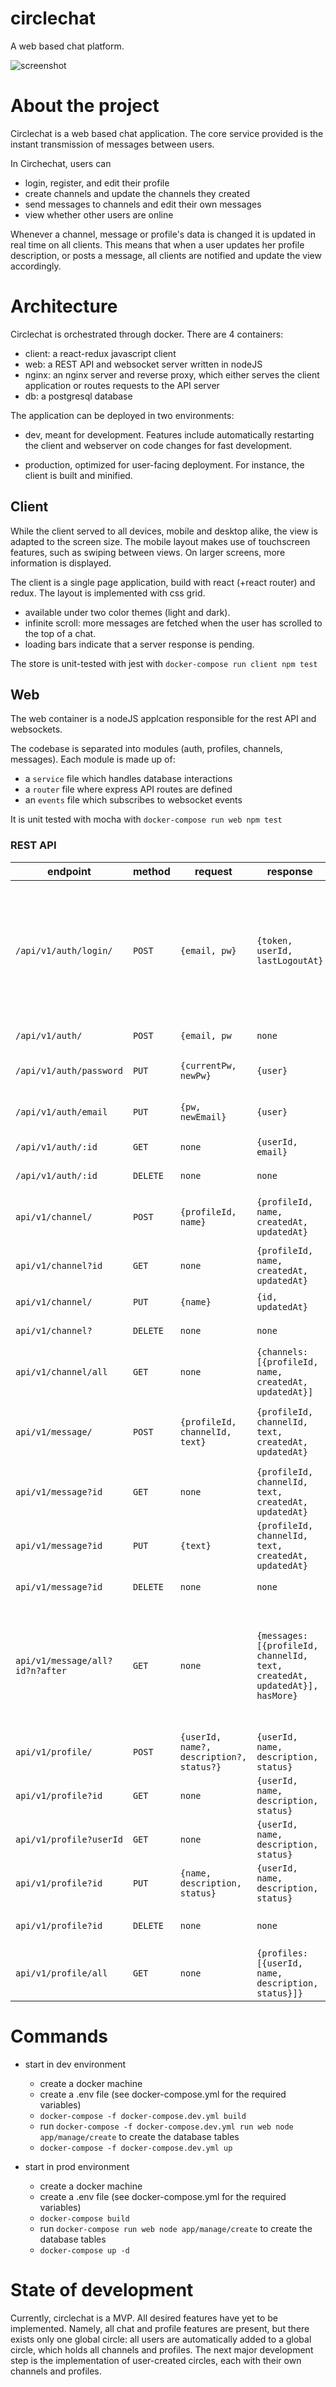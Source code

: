 # circlechat
A web based chat platform.

![screenshot](https://raw.githubusercontent.com/thk2b/circlechat/master/media/screenshot.png)

# About the project

Circlechat is a web based chat application. The core service provided is the instant transmission of messages between users.

In Circhechat, users can
- login, register, and edit their profile
- create channels and update the channels they created
- send messages to channels and edit their own messages
- view whether other users are online

Whenever a channel, message or profile's data is changed it is updated in real time on all clients. This means that when a user updates her profile description, or posts a message, all clients are notified and update the view accordingly.

# Architecture

Circlechat is orchestrated through docker. There are 4 containers: 
- client: a react-redux javascript client
- web: a REST API and websocket server written in nodeJS
- nginx: an nginx server and reverse proxy, which either serves the client application or routes requests to the API server
- db: a postgresql database

The application can be deployed in two environments:

- dev, meant for development. Features include automatically restarting the client and webserver on code changes for fast development.
  
- production, optimized for user-facing deployment. For instance, the client is built and minified.
  
## Client

While the client served to all devices, mobile and desktop alike, the view is adapted to the screen size. The mobile layout makes use of touchscreen features, such as swiping between views. On larger screens, more information is displayed.

The client is a single page application, build with react (+react router) and redux. The layout is implemented with css grid.

- available under two color themes (light and dark).
- infinite scroll: more messages are fetched when the user has scrolled to the top of a chat.
- loading bars indicate that a server response is pending.

The store is unit-tested with jest with `docker-compose run client npm test`

## Web

The web container is a nodeJS applcation responsible for the rest API and websockets.

The codebase is separated into modules (auth, profiles, channels, messages). Each module is made up of:

- a `service` file which handles database interactions
- a `router` file where express API routes are defined
- an `events` file which subscribes to websocket events

It is unit tested with mocha with `docker-compose run web npm test`

### REST API

|endpoint|method|request|response|description|
|-|-|-|-|-|
|`/api/v1/auth/login/`|`POST`|`{email, pw}`|`{token, userId, lastLogoutAt}`|login with userId or email. The response includes a JWT token to be sent back with every subsequent request|
|`/api/v1/auth/`|`POST`|`{email, pw`|`none`|register a new user|
|`/api/v1/auth/password`|`PUT`|`{currentPw, newPw}`|`{user}`|update a user's password|
|`/api/v1/auth/email`|`PUT`|`{pw, newEmail}`|`{user}`|update a user's email|
|`/api/v1/auth/:id`|`GET`|`none`|`{userId, email}`|get a user's information|
|`/api/v1/auth/:id`|`DELETE`|`none`|`none`|delete a user|
|`api/v1/channel/`|`POST`|`{profileId, name}`|`{profileId, name, createdAt, updatedAt}`|create a channel for profile with id|
|`api/v1/channel?id`|`GET`|`none`|`{profileId, name, createdAt, updatedAt}`|get a channel's information|
|`api/v1/channel/`|`PUT`|`{name}`|`{id, updatedAt}`|update a channel|
|`api/v1/channel?`|`DELETE`|`none`|`none`|delete a channel|
|`api/v1/channel/all`|`GET`|`none`|`{channels: [{profileId, name, createdAt, updatedAt}]`|update a channel|
|`api/v1/message/`|`POST`|`{profileId, channelId, text}`|`{profileId, channelId, text, createdAt, updatedAt}`|create a new message for user in channel|
|`api/v1/message?id`|`GET`|`none`|`{profileId, channelId, text, createdAt, updatedAt}`|get a message|
|`api/v1/message?id`|`PUT`|`{text}`|`{profileId, channelId, text, createdAt, updatedAt}`|update a message|
|`api/v1/message?id`|`DELETE`|`none`|`none`|delete a message|
|`api/v1/message/all?id?n?after`|`GET`|`none`|`{messages: [{profileId, channelId, text, createdAt, updatedAt}], hasMore}`|get n or all messages maybe after a specific message, in a channel or in all channels|
|`api/v1/profile/`|`POST`|`{userId, name?, description?, status?}`|`{userId, name, description, status}`|create a new profile|
|`api/v1/profile?id`|`GET`|`none`|`{userId, name, description, status}`|get profile with id|
|`api/v1/profile?userId`|`GET`|`none`|`{userId, name, description, status}`|get the profile of a user|
|`api/v1/profile?id`|`PUT`|`{name, description, status}`|`{userId, name, description, status}`|update profile with id|
|`api/v1/profile?id`|`DELETE`|`none`|`none`|delete profile with id|
|`api/v1/profile/all`|`GET`|`none`|`{profiles: [{userId, name, description, status}]}`|get all profiles|


# Commands

- start in dev environment
  - create a docker machine
  - create a .env file (see docker-compose.yml for the required variables)
  - `docker-compose -f docker-compose.dev.yml build`
  - run `docker-compose -f docker-compose.dev.yml run web node app/manage/create` to create the database tables
  - `docker-compose -f docker-compose.dev.yml up`

- start in prod environment
  - create a docker machine
  - create a .env file (see docker-compose.yml for the required variables)
  - `docker-compose build`
  - run `docker-compose run web node app/manage/create` to create the database tables
  - `docker-compose up -d`

# State of development

Currently, circlechat is a MVP. All desired features have yet to be implemented. Namely, all chat and profile features are present, but there exists only one global circle: all users are automatically added to a global circle, which holds all channels and profiles. The next major development step is the implementation of user-created circles, each with their own channels and profiles.
